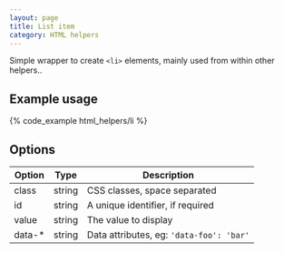 ```yaml
---
layout: page
title: List item
category: HTML helpers
---
```


Simple wrapper to create `<li>` elements, mainly used from within other helpers..

## Example usage

{% code_example html_helpers/li %}

## Options

Option | Type   | Description
------ | ------ | --------------------------------------------------------------
class  | string | CSS classes, space separated
id     | string | A unique identifier, if required
value  | string | The value to display
data-* | string | Data attributes, eg: `'data-foo': 'bar'`
